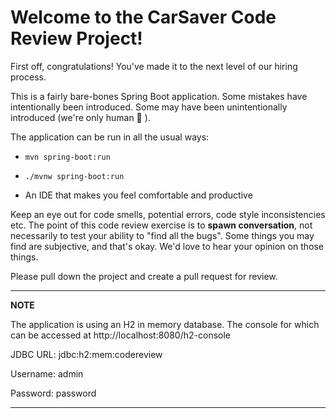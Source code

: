 # Welcome to the CarSaver Code Review Project!

First off, congratulations! You've made it to the next level of our hiring process.

This is a fairly bare-bones Spring Boot application. Some mistakes have intentionally been introduced. Some may have been unintentionally introduced (we're only human 🤷 ). 

The application can be run in all the usual ways:

- `mvn spring-boot:run`

- `./mvnw spring-boot:run`

- An IDE that makes you feel comfortable and productive

Keep an eye out for code smells, potential errors, code style inconsistencies etc.  The point of this code review 
exercise is to **spawn conversation**, not necessarily to test your ability to "find all the bugs".  Some things
you may find are subjective, and that's okay.  We'd love to hear your opinion on those things.

Please pull down the project and create a pull request for review.

---
**NOTE**

The application is using an H2 in memory database. The console for which can be accessed at http://localhost:8080/h2-console 

JDBC URL: jdbc:h2:mem:codereview

Username: admin

Password: password

---
